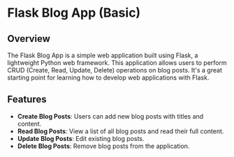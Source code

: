 # Flask Blog App (Basic)
## Overview

The Flask Blog App is a simple web application built using Flask, a lightweight Python web framework. This application allows users to perform CRUD (Create, Read, Update, Delete) operations on blog posts. It's a great starting point for learning how to develop web applications with Flask.

## Features

- **Create Blog Posts**: Users can add new blog posts with titles and content.
- **Read Blog Posts**: View a list of all blog posts and read their full content.
- **Update Blog Posts**: Edit existing blog posts.
- **Delete Blog Posts**: Remove blog posts from the application.
